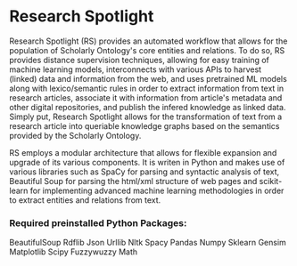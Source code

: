 # Research Spotlight

Research Spotlight (RS) provides an automated workflow that allows for the population of Scholarly Ontology's core entities and relations. To do so, RS provides distance supervision techniques, allowing for easy training of machine learning models, interconnects with various APIs to harvest (linked) data and information from the web, and uses pretrained ML models along with lexico/semantic rules in order to extract information from text in research articles, associate it with information from article's metadata and other digital repositories, and publish the infered knowledge as linked data. Simply put, Research Spotlight allows for the transformation of text from a research article into queriable knowledge graphs based on the semantics provided by the Scholarly Ontology.

RS employs a modular architecture that allows for flexible expansion and upgrade of its various components. It is writen in Python and makes use of various libraries such as SpaCy for parsing and syntactic analysis of text, Beautiful Soup for parsing the html/xml structure of web pages and scikit-learn for implementing advanced machine learning methodologies in order to extract entities and relations from text.

### Required preinstalled Python Packages:

BeautifulSoup
Rdflib
Json
Urllib
Nltk
Spacy
Pandas
Numpy
Sklearn
Gensim
Matplotlib
Scipy
Fuzzywuzzy
Math



